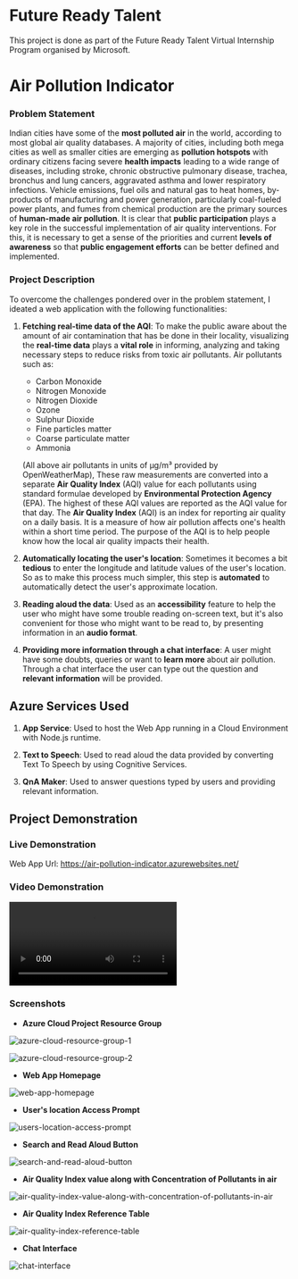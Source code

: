 # Future Ready Talent

This project is done as part of the Future Ready Talent Virtual Internship Program organised by Microsoft.

# Air Pollution Indicator

### Problem Statement

Indian cities have some of the **most polluted air** in the world, according to most global air quality databases. A majority of cities, including both mega cities as well as smaller cities are emerging as **pollution hotspots** with ordinary citizens facing severe **health impacts** leading to a wide range of diseases, including stroke, chronic obstructive pulmonary disease, trachea, bronchus and lung cancers, aggravated asthma and lower respiratory infections. Vehicle emissions, fuel oils and natural gas to heat homes, by-products of manufacturing and power generation, particularly coal-fueled power plants, and fumes from chemical production are the primary sources of **human-made air pollution**. It is clear that **public participation** plays a key role in the successful implementation of air quality interventions. For this, it is necessary to get a sense of the priorities and current **levels of awareness** so that **public engagement efforts** can be better defined and implemented.

### Project Description

To overcome the challenges pondered over in the problem statement, I ideated a web application with the following functionalities:

1. **Fetching real-time data of the AQI**: To make the public aware about the amount of air contamination that has be done in their locality, visualizing the **real-time data** plays a **vital role** in informing, analyzing and taking necessary steps to reduce risks from toxic air pollutants. Air pollutants such as:

   + Carbon Monoxide
   + Nitrogen Monoxide
   + Nitrogen Dioxide
   + Ozone
   + Sulphur Dioxide
   + Fine particles matter
   + Coarse particulate matter
   + Ammonia

   (All above air pollutants in units of μg/m³ provided by OpenWeatherMap), These raw measurements are converted into a separate **Air Quality Index** (AQI) value for each pollutants using standard formulae developed by **Environmental Protection Agency** (EPA). The highest of these AQI values are reported as the AQI value for that day. The **Air Quality Index** (AQI) is an index for reporting air quality on a daily basis. It is a measure of how air pollution affects one's health within a short time period. The purpose of the AQI is to help people know how the local air quality impacts their health.

2. **Automatically locating the user's location**: Sometimes it becomes a bit **tedious** to enter the longitude and latitude values of the user's location. So as to make this process much simpler, this step is **automated** to automatically detect the user's approximate location.

3. **Reading aloud the data**: Used as an **accessibility** feature to help the user who might have some trouble reading on-screen text, but it's also convenient for those who might want to be read to, by presenting information in an **audio format**.

3. **Providing more information through a chat interface**: A user might have some doubts, queries or want to **learn more** about air pollution. Through a chat interface the user can type out the question and **relevant information** will be provided.

## Azure Services Used

1. **App Service**: Used to host the Web App running in a Cloud Environment with Node.js runtime. 

2. **Text to Speech**: Used to read aloud the data provided by converting Text To Speech by using Cognitive Services.

3. **QnA Maker**: Used to answer questions typed by users and providing relevant information.

## Project Demonstration

### Live Demonstration

Web App Url: https://air-pollution-indicator.azurewebsites.net/

### Video Demonstration

![project-video-demonstration](https://github.com/jasongonsalves20/air-pollution-indicator/blob/main/demonstration/project-video-demonstration.mp4)

### Screenshots

* **Azure Cloud Project Resource Group**

![azure-cloud-resource-group-1](https://github.com/jasongonsalves20/air-pollution-indicator/blob/main/demonstration/azure-cloud-resource-group-1.png)

![azure-cloud-resource-group-2](https://github.com/jasongonsalves20/air-pollution-indicator/blob/main/demonstration/azure-cloud-resource-group-2.png)

* **Web App Homepage**

![web-app-homepage](https://github.com/jasongonsalves20/air-pollution-indicator/blob/main/demonstration/web-app-homepage.png)

* **User's location Access Prompt**

![users-location-access-prompt](https://github.com/jasongonsalves20/air-pollution-indicator/blob/main/demonstration/users-location-access-prompt.png)

* **Search and Read Aloud Button**

![search-and-read-aloud-button](https://github.com/jasongonsalves20/air-pollution-indicator/blob/main/demonstration/search-and-read-aloud-button.png)

* **Air Quality Index value along with Concentration of Pollutants in air**

![air-quality-index-value-along-with-concentration-of-pollutants-in-air](https://github.com/jasongonsalves20/air-pollution-indicator/blob/main/demonstration/air-quality-index-value-along-with-concentration-of-pollutants-in-air.png)

* **Air Quality Index Reference Table**

![air-quality-index-reference-table](https://github.com/jasongonsalves20/air-pollution-indicator/blob/main/demonstration/air-quality-index-reference-table.png)

* **Chat Interface**

![chat-interface](https://github.com/jasongonsalves20/air-pollution-indicator/blob/main/demonstration/chat-interface.png)
